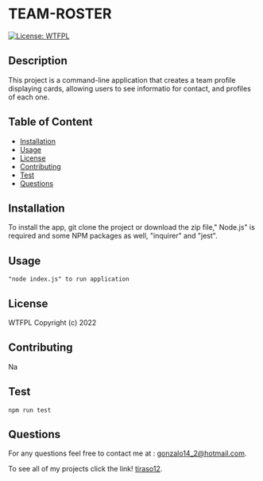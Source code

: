 
# TEAM-ROSTER

    
[![License: WTFPL](https://img.shields.io/badge/License-WTFPL-brightgreen.svg)](http://www.wtfpl.net/about/)
 

## Description
    
This project is a command-line application that creates a team profile displaying cards, allowing users to see informatio for contact, and profiles of each one.
 
## Table of Content
- [Installation](#installation)
- [Usage](#usage)
- [License](#license)
- [Contributing](#contributing)
- [Test](#test)
- [Questions](#questions)
 
## Installation
To install the app, git clone the project or download the zip file," Node.js" is required and some NPM packages as well, "inquirer" and "jest". 
 
## Usage
 ```   
"node index.js" to run application
```
## License

WTFPL Copyright (c) 2022
   
## Contributing

Na
  
## Test
```
npm run test
```
    
## Questions

For any questions feel free to contact me at : [gonzalo14_2@hotmail.com](mailto:gonzalo14_2@hotmail.com).

To see all of my projects click the link! [tiraso12](http://github.com/tiraso12).
    